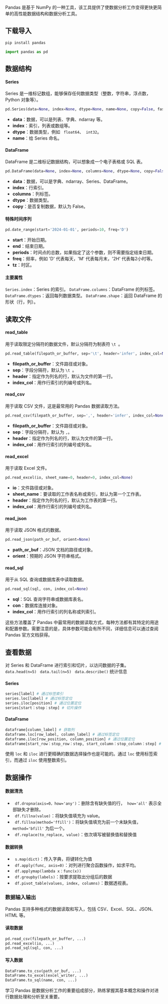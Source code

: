 Pandas 是基于 NumPy 的一种工具，该工具提供了使数据分析工作变得更快更简单的高性能数据结构和数据分析工具。

## 下载导入
``` bash
pip install pandas
```

``` python
import pandas as pd
```
## 数据结构
#### Series
Series 是一维标记数组，能够保存任何数据类型（整数，字符串，浮点数，Python 对象等）。
``` python
pd.Series(data=None, index=None, dtype=None, name=None, copy=False, fastpath=False)
```
- **data**：数据，可以是列表、字典、ndarray 等。
- **index**：索引，列表或数组等。
- **dtype**：数据类型，例如 ` float64`、` int32`。
- **name**：给 Series 命名。

#### DataFrame
DataFrame 是二维标记数据结构，可以想象成一个电子表格或 SQL 表。
``` python
pd.DataFrame(data=None, index=None, columns=None, dtype=None, copy=False)
```
- **data**：数据，可以是字典、ndarray、Series、DataFrame。
- **index**：行索引。
- **columns**：列标签。
- **dtype**：数据类型。
- **copy**：是否复制数据，默认为 False。
#### 特殊时间序列
``` python
pd.date_range(start='2024-01-01', periods=10, freq='D')
```
- **start**：开始日期。
- **end**：结束日期。
- **periods**：时间点的总数，如果指定了这个参数，则不需要指定结束日期。
- **freq**：频率，例如 'D' 代表每天，'M' 代表每月末，'2H' 代表每2小时等。
- **tz**：时区。
#### 主要属性
` Series.index `：Series 的索引。
` DataFrame.columns `：DataFrame 的列标签。
` DataFrame.dtypes `：返回每列数据类型。
` DataFrame.shape `：返回 DataFrame 的形状（行，列）。

## 读取文件
#### read_table
用于读取限定分隔符的数据文件，默认分隔符为制表符 `\t `。

``` python
pd.read_table(filepath_or_buffer, sep='\t', header='infer', index_col=None)
```
- **filepath_or_buffer**：文件路径或对象。
- **sep**：字段分隔符，默认为 `\t `。
- **header**：指定作为列名的行，默认为文件的第一行。
- **index_col**：用作行索引的列编号或列名。
#### read_csv
用于读取 CSV 文件，这是最常用的 Pandas 数据读取方法。

``` python
pd.read_csv(filepath_or_buffer, sep=',', header='infer', index_col=None)
```
- **filepath_or_buffer**：文件路径或对象。
- **sep**：字段分隔符，默认为 `,`。
- **header**：指定作为列名的行，默认为文件的第一行。
- **index_col**：用作行索引的列编号或列名。
#### read_excel
用于读取 Excel 文件。

``` python
pd.read_excel(io, sheet_name=0, header=0, index_col=None)
```
- **io**：文件路径或对象。
- **sheet_name**：要读取的工作表名称或索引，默认为第一个工作表。
- **header**：指定作为列名的行，默认为工作表的第一行。
- **index_col**：用作行索引的列编号或列名。
#### read_json
用于读取 JSON 格式的数据。

``` python
pd.read_json(path_or_buf, orient=None)
```
- **path_or_buf**：JSON 文档的路径或对象。
- **orient**：预期的 JSON 字符串格式。
#### read_sql
用于从 SQL 查询或数据库表中读取数据。

``` python
pd.read_sql(sql, con, index_col=None)
```
- **sql**：SQL 查询字符串或数据库表名。
- **con**：数据库连接对象。
- **index_col**：用作行索引的列名称或列索引。

这些方法覆盖了 Pandas 中最常用的数据读取方式，每种方法都有其特定的用途和配置参数。需要注意的是，具体参数可能会有所不同，详细信息可以通过查阅 Pandas 官方文档获得。
## 查看数据
对 Series 和 DataFrame 进行索引和切片，以访问数据的子集。
` data.head(n=5)`
` data.tail(n=5)`
` data.describe()` 统计信息

#### Series
``` python
series[label] # 通过标签索引
series.loc[label] # 通过标签定位
series.iloc[position] # 通过位置定位
series[start：stop：step] # 切片操作
```
#### DataFrame
``` python
dataframe[column_label] # 获取列
dataframe.loc[row_label, column_label] # 通过标签定位
dataframe.iloc[row_position, column_position] # 通过位置定位
dataframe[start_row：stop_row：step, start_column：stop_column：step] # 切片操作
```

使用 ` loc ` 和 ` iloc ` 进行更精确的数据选择操作也是可能的。通过 ` loc ` 使用标签索引，而通过 ` iloc ` 使用整数索引。

## 数据操作

#### 数据清洗
- ` df.dropna(axis=0，how='any')`：删除含有缺失值的行，` how='all'` 表示全部缺失才删除。
- ` df.fillna(value)`：将缺失值填充为 value。
- ` df.fillna(method='ffill')`：将缺失值填充为前一个未缺失值，` method='bfill'` 为后一个。
- ` df.replace(to_replace, value)`：依次填写被替换值和替换值

#### 数据转换
- ` s.map(dict)`：传入字典，将键转化为值
- ` df.apply(func, axis=0)`：对列进行聚合函数操作，如求平均。
- ` df.applymap(lambda x：func(x))`
- ` df.groupby(labels)`：按要求提取出分组后的数据
- ` df.pivot_table(values, index, columns)`：数据透视表。

### 数据输入输出
Pandas 支持多种格式的数据读取和写入，包括 CSV、Excel、SQL、JSON、HTML 等。

#### 读取数据
``` python
pd.read_csv(filepath_or_buffer, ...)
pd.read_excel(io, ...)
pd.read_sql(sql, con, ...)
```

#### 写入数据
``` python
DataFrame.to_csv(path_or_buf, ...)
DataFrame.to_excel(excel_writer, ...)
DataFrame.to_sql(name, con, ...)
```

学习 Pandas 是数据分析工作的重要组成部分，熟练掌握其基本概念和操作对进行数据处理和分析至关重要。
